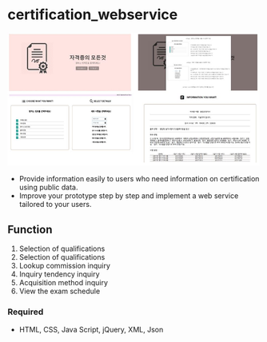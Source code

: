 # certification_webservice
![explain_img.JPG](./img/explain_img.JPG)
* Provide information easily to users who need information on certification using public data.
* Improve your prototype step by step and implement a web service tailored to your users.

## Function
1. Selection of qualifications
2. Selection of qualifications
3. Lookup commission inquiry
4. Inquiry tendency inquiry
5. Acquisition method inquiry
6. View the exam schedule

### Required
- HTML, CSS, Java Script, jQuery, XML, Json
